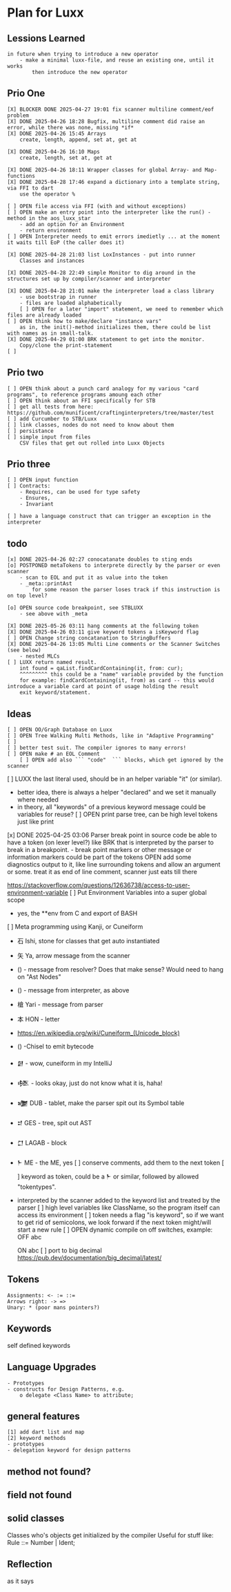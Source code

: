# Plan for Luxx

## Lessions Learned
    in future when trying to introduce a new operator
        - make a minimal luxx-file, and reuse an existing one, until it works
            then introduce the new operator

## Prio One
    [X] BLOCKER DONE 2025-04-27 19:01 fix scanner multiline comment/eof problem
    [X] DONE 2025-04-26 18:28 Bugfix, multiline comment did raise an error, while there was none, missing *if* 
    [X] DONE 2025-04-26 15:45 Arrays
        create, length, append, set at, get at

    [X] DONE 2025-04-26 16:10 Maps
        create, length, set at, get at
    
    [X] DONE 2025-04-26 18:11 Wrapper classes for global Array- and Map-functions
    [X] DONE 2025-04-28 17:46 expand a dictionary into a template string, via FFI to dart
        use the operator %

    [ ] OPEN file access via FFI (with and without exceptions)
    [ ] OPEN make an entry point into the interpreter like the run() - method in the aos_luxx_star
        - add an option for an Environment
        - return environment
    [ ] OPEN Interpreter needs to emit errors imedietly ... at the moment it waits till EoP (the caller does it)

    [X] DONE 2025-04-28 21:03 list LoxInstances - put into runner
        Classes and instances

    [X] DONE 2025-04-28 22:49 simple Monitor to dig around in the structures set up by compiler/scanner and interpreter

    [X] DONE 2025-04-28 21:01 make the interpreter load a class library
        - use bootstrap in runner
        - files are loaded alphabetically
        [ ] OPEN for a later "import" statement, we need to remember which files are already loaded
    [ ] OPEN think how to make/declare "instance vars"
        as in, the init()-method initializes them, there could be list with names as in small-talk.
    [X] DONE 2025-04-29 01:00 BRK statement to get into the monitor.
        Copy/clone the print-statement
    [ ] 

## Prio two
    [ ] OPEN think about a punch card analogy for my various "card programs", to reference programs amoung each other
    [ ] OPEN think about an FFI specifically for STB
    [ ] get all tests from here: https://github.com/munificent/craftinginterpreters/tree/master/test
    [ ] add Curcumber to STB/Luxx
    [ ] link classes, nodes do not need to know about them
    [ ] persistance
    [ ] simple input from files
        CSV files that get out rolled into Luxx Objects

## Prio three
    [ ] OPEN input function
    [ ] Contracts:
        - Requires, can be used for type safety 
        - Ensures, 
        - Invariant
        
    [ ] have a language construct that can trigger an exception in the interpreter

## todo
    [x] DONE 2025-04-26 02:27 conocatanate doubles to sting ends
    [o] POSTPONED metaTokens to interprete directly by the parser or even scanner
        - scan to EOL and put it as value into the token
        - _meta::printAst
            for some reason the parser loses track if this instruction is on top level?

    [o] OPEN source code breakpoint, see STBLUXX
        - see above with _meta

    [X] DONE 2025-05-26 03:11 hang comments at the following token
    [X] DONE 2025-04-26 03:11 give keyword tokens a isKeyword flag
    [ ] OPEN Change string concatanation to StringBuffers
    [X] DONE 2025-04-26 13:05 Multi Line comments or the Scanner Switches (see below)
        - nested MLCs  
    [ ] LUXX return named result.
        int found = qaList.findCardContaining(it, from: cur);
        ^^^^^^^^^ this could be a "name" variable provided by the function
        for example: findCardContaining(it, from) as card -- this would introduce a variable card at point of usage holding the result
        exit keyword/statement.

## Ideas 
    [ ] OPEN OO/Graph Database on Luxx
    [ ] OPEN Tree Walking Multi Methods, like in "Adaptive Programming"
    [ ] 
    [ ] better test suit. The compiler ignores to many errors!
    [ ] OPEN make # an EOL Comment
        [ ] OPEN add also ``` "code"  ``` blocks, which get ignored by the scanner

[ ] LUXX the last literal used, should be in an helper variable "it" (or similar).
- better idea, there is always a helper "declared" and we set it manually where needed
- in theory, all "keywords" of a previous keyword message could be variables for reuse?
[ ] OPEN print parse tree, can be high level tokens just like print

[x] DONE 2025-04-25 03:06 Parser break point in source code be able to have a token (on lexer level?) like BRK that is interpreted by the parser to break in a breakpoint. 
    - break point markers or other message or information markers could be part of the tokens
    OPEN add some diagnostics output to it, like line surrounding tokens and allow an argument or some.
        treat it as end of line comment, scanner just eats till there

https://stackoverflow.com/questions/12636738/access-to-user-environment-variable
[ ] Put Environment Variables into a super global scope
- yes, the **env from C and export of BASH

[ ] Meta programming using Kanji, or Cuneiform
- 石 Ishi, stone for classes that get auto instantiated
- 矢 Ya, arrow message from the scanner
- () - message from resolver? Does that make sense? Would need to hang on "Ast Nodes"
- () - message from interpreter, as above
- 槍 Yari - message from parser
- 本 HON - letter
- https://en.wikipedia.org/wiki/Cuneiform_(Unicode_block)
- () -Chisel to emit bytecode
- 𒇞 - wow, cuneiform in my IntelliJ
- 𒆶 - looks okay, just do not know what it is, haha!
- 𒍶 DUB - tablet, make the parser spit out its Symbol table
- 𒄑 GES - tree, spit out AST
- 𒆸 LAGAB - block
- 𒈨 ME - the ME, yes 
[ ] conserve comments, add them to the next token
[ ] keyword as token, could be a 𒈨 or similar, followed by allowed "tokentypes". 
- interpreted by the scanner added to the keyword list and treated by the parser
[ ] high level variables like ClassName, so the program itself can access its environment
[ ] token needs a flag "is keyword", so if we want to get rid of semicolons, we look forward if the next token might/will start a new rule
[ ] OPEN dynamic compile on off switches, example:
  OFF abc

  ON abc
[ ] port to big decimal https://pub.dev/documentation/big_decimal/latest/

## Tokens
    Assignments: <- := ::= 
    Arrows right: -> =>
    Unary: * (poor mans pointers?)

## Keywords
self defined keywords

## Language Upgrades
    - Prototypes
    - constructs for Design Patterns, e.g. 
        o delegate <Class Name> to attribute;
    

## general features
    [1] add dart list and map
    [2] keyword methods
    - prototypes
    - delegation keyword for design patterns

## method not found?

## field not found

## solid classes
   Classes who's objects get initialized by the compiler
   Useful for stuff like:
   Rule ::= Number | Ident;
   
## Reflection
   as it says
